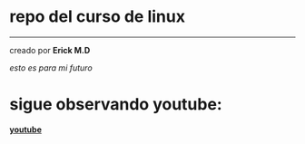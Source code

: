 # repo del curso de linux

------------------

creado por **Erick M.D**

*esto es para mi  futuro*

# sigue observando youtube:
[**youtube**](https://www.youtube.com)
